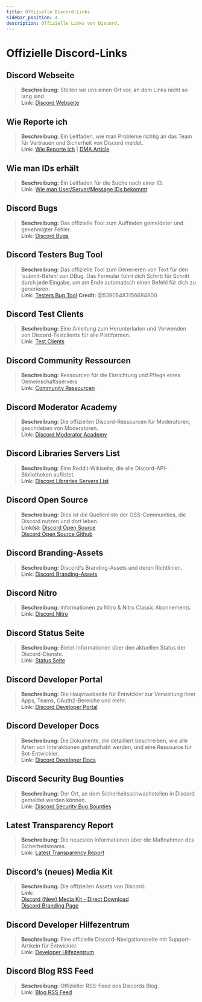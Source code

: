 ```yaml
---
title: Offizielle Discord-Links
sidebar_position: 4
description: Offizielle Links von Discord.
---
```


# Offizielle Discord-Links

## **Discord Webseite**

> **Beschreibung:** Stellen wir uns einen Ort vor, an dem Links nicht so lang sind.   <br/>
**Link:** [Discord Webseite](https://dis.gd/)

## **Wie Reporte ich**

> **Beschreibung:** Ein Leitfaden, wie man Probleme richtig an das Team für Vertrauen und Sicherheit von Discord meldet.   <br/>
**Link:**  [Wie Reporte ich](https://dis.gd/howtoreport) | [DMA Article](https://discord.com/moderation/360058643194-104:-How-to-Report-Content-to-Discord)

## **Wie man IDs erhält** 
> **Beschreibung:** Ein Leitfaden für die Suche nach einer ID.   <br/>
**Link:**  [Wie man User/Server/Message IDs bekommt](https://dis.gd/findmyid)

## **Discord Bugs**

> **Beschreibung:**  Das offizielle Tool zum Auffinden gemeldeter und genehmigter Fehler.   <br/>
**Link:** [Discord Bugs](https://bugs.discord.com/)

## **Discord Testers Bug Tool**

> **Beschreibung:** Das offizielle Tool zum Generieren von Text für den !submit-Befehl von DBug. Das Formular führt dich Schritt für Schritt durch jede Eingabe, um am Ende automatisch einen Befehl für dich zu generieren.   <br/>
**Link:** [Testers Bug Tool](https://dis.gd/bug-tool)
**Credit:** @53905483156684800

## **Discord Test Clients**

> **Beschreibung:** Eine Anleitung zum Herunterladen und Verwenden von Discord-Testclients für alle Plattformen.   <br/>
**Link:** [Test Clients](https://support.discord.com/hc/en-us/articles/360035675191-Discord-Testing-Clients)

## **Discord Community Ressourcen**

> **Beschreibung:** Ressourcen für die Einrichtung und Pflege eines Gemeinschaftsservers <br/>
**Link:** [Community Ressourcen](https://discord.com/community) <br/>

## **Discord Moderator Academy**

> **Beschreibung:** Die offiziellen Discord-Ressourcen für Moderatoren, geschrieben von Moderatoren.   <br/>
**Link:** [Discord Moderator Academy](https://dis.gd/moderation)

## **Discord Libraries Servers List**

> **Beschreibung:** Eine Reddit-Wikiseite, die alle Discord-API-Bibliotheken auflistet.   <br/>
**Link:** [Discord Libraries Servers List](https://www.reddit.com/r/discordapp/wiki/developers)

## **Discord Open Source**

> **Beschreibung:** Dies ist die Quellenliste der OSS-Communities, die Discord nutzen und dort leben.   <br/>
**Link(s):** 
[Discord Open Source](https://discord.com/open-source)   <br/>
[Discord Open Source Github](https://github.com/discord/discord-open-source)

## **Discord Branding-Assets**

> **Beschreibung:** Discord's Branding-Assets und deren Richtlinien.   <br/>
**Link:** [Discord Branding-Assets](https://discord.com/branding)

## **Discord Nitro**

> **Beschreibung:**  Informationen zu Nitro & Nitro Classic Abonnements.   <br/>
**Link:** [Discord Nitro](https://dis.gd/nitro)

## **Discord Status Seite**

> **Beschreibung:** Bietet Informationen über den aktuellen Status der Discord-Dienste.   <br/>
**Link:** [Status Seite](https://dis.gd/status)

## **Discord Developer Portal**

> **Beschreibung:** Die Hauptwebseite für Entwickler zur Verwaltung ihrer Apps, Teams, OAuth2-Bereiche und mehr.    <br/>
**Link:** [Discord Developer Portal](https://discord.com/developers/)

## **Discord Developer Docs**

> **Beschreibung:** Die Dokumente, die detailliert beschreiben, wie alle Arten von Interaktionen gehandhabt werden, und eine Ressource für Bot-Entwickler.   <br/>
**Link:** [Discord Developer Docs](https://discord.dev/)

## **Discord Security Bug Bounties**

> **Beschreibung:** Der Ort, an dem Sicherheitsschwachstellen in Discord gemeldet werden können.   <br/>
**Link:** [Discord Security Bug Bounties](https://discord.com/security)

## **Latest Transparency Report** 
> **Beschreibung:** Die neuesten Informationen über die Maßnahmen des Sicherheitsteams.   <br/>
**Link:** [Latest Transparency Report](https://discord.com/blog/discord-transparency-report-q1-2022)

## **Discord’s (neues) Media Kit**

> **Beschreibung:** Die offiziellen Assets von Discord.   <br/>
**Link:** <br/>
[Discord (New) Media Kit - Direct Download](https://www.dropbox.com/sh/nabhhaq7kt59exr/AAB7U3f2pW-Jmvdul0yy7o-ia?dl=1)  <br/>
[Discord Branding Page](https://discord.com/branding)

## **Discord Developer Hilfezentrum**

> **Beschreibung:** Eine offizielle Discord-Navigationsseite mit Support-Artikeln für Entwickler. <br/>
**Link:** [Developer Hilfezentrum](https://support-dev.discord.com)

## **Discord Blog RSS Feed**

> **Beschreibung:** Offizieller RSS-Feed des Discords Blog. <br/>
**Link:** [Blog RSS Feed](https://discord.com/blog/rss.xml)